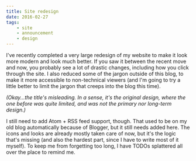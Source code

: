 ```yaml
---
title: Site redesign
date: 2016-02-27
tags:
    - site
    - announcement
    - design
---
```


I've recently completed a very large redesign of my website to make it look more
modern and look much better. If you saw it between the recent move and now, you
probably see a lot of drastic changes, including how you click through the
site. I also reduced some of the jargon outside of this blog, to make it more
accessible to non-technical viewers (and I'm going to try a little better to
limit the jargon that creeps into the blog this time).

*(Okay...the title's misleading. In a sense, it's the original design, where the
one before was quite limited, and was not the primary nor long-term design.)*

I still need to add Atom + RSS feed support, though. That used to be on my old
blog automatically because of Blogger, but it still needs added here. The icons
and looks are already mostly taken care of now, but it's the logic that's
missing (and also the hardest part, since I have to write most of it myself). To
keep me from forgetting too long, I have TODOs splattered all over the place to
remind me.
